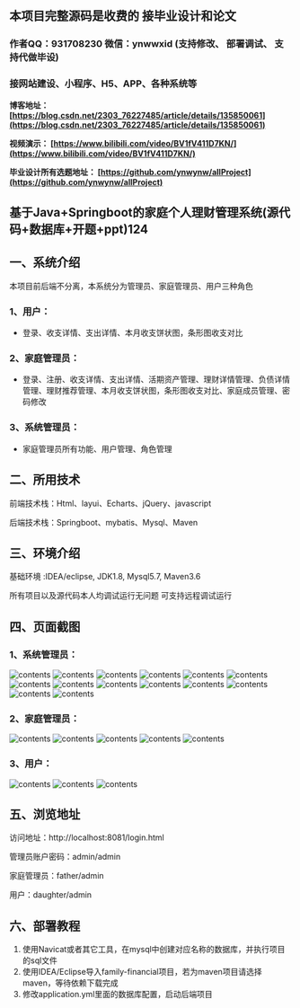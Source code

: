 ## 本项目完整源码是收费的  接毕业设计和论文

### 作者QQ：931708230 微信：ynwwxid (支持修改、 部署调试、 支持代做毕设)

### 接网站建设、小程序、H5、APP、各种系统等

**博客地址：
[https://blog.csdn.net/2303_76227485/article/details/135850061](https://blog.csdn.net/2303_76227485/article/details/135850061)**

**视频演示：
[https://www.bilibili.com/video/BV1fV411D7KN/](https://www.bilibili.com/video/BV1fV411D7KN/)**

**毕业设计所有选题地址：
[https://github.com/ynwynw/allProject](https://github.com/ynwynw/allProject)**

## 基于Java+Springboot的家庭个人理财管理系统(源代码+数据库+开题+ppt)124

## 一、系统介绍
本项目前后端不分离，本系统分为管理员、家庭管理员、用户三种角色

### 1、用户：
- 登录、收支详情、支出详情、本月收支饼状图，条形图收支对比

### 2、家庭管理员：
- 登录、注册、收支详情、支出详情、活期资产管理、理财详情管理、负债详情管理、理财推荐管理、本月收支饼状图，条形图收支对比、家庭成员管理、密码修改

### 3、系统管理员：
- 家庭管理员所有功能、用户管理、角色管理

## 二、所用技术

前端技术栈：Html、layui、Echarts、jQuery、javascript

后端技术栈：Springboot、mybatis、Mysql、Maven

## 三、环境介绍

基础环境 :IDEA/eclipse, JDK1.8, Mysql5.7, Maven3.6

所有项目以及源代码本人均调试运行无问题 可支持远程调试运行

## 四、页面截图
### 1、系统管理员：
![contents](./picture/picture2.png)
![contents](./picture/picture3.png)
![contents](./picture/picture4.png)
![contents](./picture/picture5.png)
![contents](./picture/picture6.png)
![contents](./picture/picture7.png)
![contents](./picture/picture8.png)
![contents](./picture/picture9.png)
![contents](./picture/picture10.png)
![contents](./picture/picture11.png)
![contents](./picture/picture12.png)
![contents](./picture/picture13.png)
![contents](./picture/picture14.png)
![contents](./picture/picture15.png)
### 2、家庭管理员：
![contents](./picture/picture16.png)
![contents](./picture/picture17.png)
![contents](./picture/picture18.png)
![contents](./picture/picture19.png)
![contents](./picture/picture20.png)
### 3、用户：
![contents](./picture/picture21.png)
![contents](./picture/picture22.png)
![contents](./picture/picture23.png)
## 五、浏览地址

访问地址：http://localhost:8081/login.html

管理员账户密码：admin/admin

家庭管理员：father/admin

用户：daughter/admin

## 六、部署教程
1. 使用Navicat或者其它工具，在mysql中创建对应名称的数据库，并执行项目的sql文件
2. 使用IDEA/Eclipse导入family-financial项目，若为maven项目请选择maven，等待依赖下载完成
3. 修改application.yml里面的数据库配置，启动后端项目

